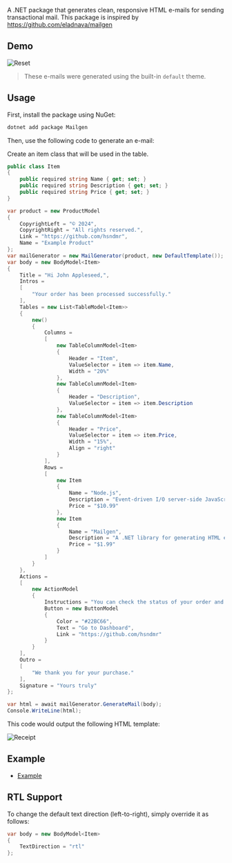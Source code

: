 A .NET package that generates clean, responsive HTML e-mails for sending transactional mail. This package is inspired
by <a href="https://github.com/eladnava/mailgen">https://github.com/eladnava/mailgen</a>

## Demo

![Reset](https://raw.github.com/hsndmr/mailgen/main/screenshots/default/reset.png)
> These e-mails were generated using the built-in `default` theme.

## Usage

First, install the package using NuGet:

```bash
dotnet add package Mailgen
```

Then, use the following code to generate an e-mail:

Create an item class that will be used in the table.

```csharp
public class Item
{
    public required string Name { get; set; }
    public required string Description { get; set; }
    public required string Price { get; set; }
}
```

```csharp
var product = new ProductModel
{
    CopyrightLeft = "© 2024",
    CopyrightRight = "All rights reserved.",
    Link = "https://github.com/hsndmr",
    Name = "Example Product"
};
var mailGenerator = new MailGenerator(product, new DefaultTemplate());
var body = new BodyModel<Item>
{
    Title = "Hi John Appleseed,",
    Intros =
    [
        "Your order has been processed successfully."
    ],
    Tables = new List<TableModel<Item>>
    {
        new()
        {
            Columns =
            [
                new TableColumnModel<Item>
                {
                    Header = "Item",
                    ValueSelector = item => item.Name,
                    Width = "20%"
                },
                new TableColumnModel<Item>
                {
                    Header = "Description",
                    ValueSelector = item => item.Description
                },
                new TableColumnModel<Item>
                {
                    Header = "Price",
                    ValueSelector = item => item.Price,
                    Width = "15%",
                    Align = "right"
                }
            ],
            Rows =
            [
                new Item
                {
                    Name = "Node.js",
                    Description = "Event-driven I/O server-side JavaScript environment based on V8.",
                    Price = "$10.99"
                },
                new Item
                {
                    Name = "Mailgen",
                    Description = "A .NET library for generating HTML emails.",
                    Price = "$1.99"
                }
            ]
        }
    },
    Actions =
    [
        new ActionModel
        {
            Instructions = "You can check the status of your order and more in your dashboard:",
            Button = new ButtonModel
            {
                Color = "#22BC66",
                Text = "Go to Dashboard",
                Link = "https://github.com/hsndmr"
            }
        }
    ],
    Outro =
    [
        "We thank you for your purchase."
    ],
    Signature = "Yours truly"
};

var html = await mailGenerator.GenerateMail(body);
Console.WriteLine(html);
```

This code would output the following HTML template:

![Receipt](https://raw.github.com/hsndmr/mailgen/main/screenshots/default/receipt.png)

## Example

* [Example](Example/Program.cs)

## RTL Support

To change the default text direction (left-to-right), simply override it as follows:

```csharp
var body = new BodyModel<Item>
{
    TextDirection = "rtl"
};

```